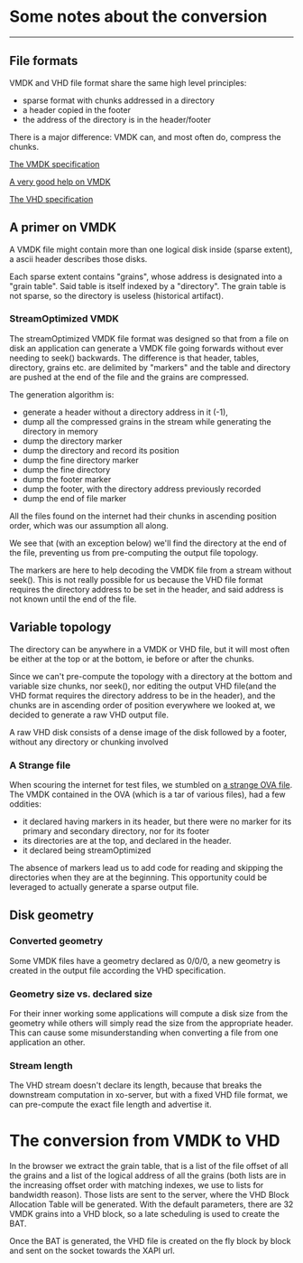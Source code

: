 # Some notes about the conversion
---
## File formats
VMDK and VHD file format share the same high level principles: 

 - sparse format with chunks addressed in a directory
 - a header copied in the footer
 - the address of the directory is in the header/footer
 
There is a major difference: VMDK can, and most often do, compress the 
chunks.

[The VMDK specification](https://www.vmware.com/support/developer/vddk/vmdk_50_technote.pdf)

[A very good help on VMDK](https://github.com/libyal/libvmdk/blob/master/documentation/VMWare%20Virtual%20Disk%20Format%20(VMDK).asciidoc)

[The VHD specification](http://download.microsoft.com/download/f/f/e/ffef50a5-07dd-4cf8-aaa3-442c0673a029/Virtual%20Hard%20Disk%20Format%20Spec_10_18_06.doc)

## A primer on VMDK
 A VMDK file might contain more than one logical disk inside (sparse extent), a ascii header describes those disks.

 Each sparse extent contains "grains", whose address is designated into a "grain table". Said table is itself indexed by a "directory". 
 The grain table is not sparse, so the directory is useless (historical artifact).

### StreamOptimized VMDK
The streamOptimized VMDK file format was designed so that from a file on
disk an application can generate a VMDK file going forwards without ever 
needing to seek() backwards. The difference is that header, tables, directory, grains etc. are delimited by "markers" 
and the table and directory are pushed at the end of the file and the grains are compressed.

The generation algorithm is:
 - generate a header without a
directory address in it (-1), 
 - dump all the compressed grains in the stream while generating the 
 directory in memory
 - dump the directory marker
 - dump the directory and record its position
 - dump the fine directory marker
 - dump the fine directory
 - dump the footer marker
 - dump the footer, with the directory address previously recorded
 - dump the end of file marker
 
All the files found on the internet had their chunks in ascending 
position order, which was our assumption all along.

We see that (with an exception below) we'll find the directory at the 
end of the file, preventing us from pre-computing the output file 
topology.

The markers are here to help decoding the VMDK file from a stream
without seek(). This is not really possible for us because the VHD file 
format requires the directory address to be set in the header, and said 
address is not known until the end of the file.

## Variable topology
The directory can be anywhere in a VMDK or VHD file, but it will most 
often be either at the top or at the bottom, ie before or after the 
chunks. 

Since we can't pre-compute the topology with a directory at the 
bottom and variable size chunks, nor seek(), nor editing the 
output VHD file(and the VHD format requires the directory address to be 
in the header), and the chunks are in ascending order of position 
everywhere we looked at, we decided to generate a raw VHD output file. 

A raw VHD disk consists of a dense image of the disk followed by a 
footer, without any directory or chunking involved

### A Strange file

When scouring the internet for test files, we stumbled on [a strange OVA file](http://blog.waldrondigital.com/2012/09/23/zoneminder-virtual-machine-appliance-for-vmware-esxi-workstation-fusion/). 
The VMDK contained in the OVA (which is a tar of various files), had a 
few oddities:

 - it declared having markers in its header, but there were no marker
 for its primary and secondary directory, nor for its footer
 - its directories are at the top, and declared in the header.
 - it declared being streamOptimized
 
The absence of markers lead us to add code for reading and 
skipping the directories when they are at the beginning. This 
opportunity could be leveraged to actually generate a sparse output 
file.
 
## Disk geometry
### Converted geometry
Some VMDK files have a geometry declared as 0/0/0, a new geometry is 
created in the output file according the VHD specification.
 
### Geometry size vs. declared size
For their inner working some applications will compute a disk size from 
the geometry while others will simply read the size from the appropriate 
header. This can cause some misunderstanding when converting a file from
one application an other.

### Stream length
The VHD stream doesn't declare its length, because that breaks the 
downstream computation in xo-server, but with a fixed VHD file format, 
we can pre-compute the exact file length and advertise it.


# The conversion from VMDK to VHD
In the browser we extract the grain table, that is a list of the file offset of all the grains and a list of the 
logical address of all the grains (both lists are in the increasing offset order with matching indexes, we use to lists 
for bandwidth reason). Those lists are sent to the server, where the VHD Block Allocation Table will be generated. 
With the default parameters, there are 32 VMDK grains into a VHD block, so a late scheduling is used to create the BAT.

Once the BAT is generated, the VHD file is created on the fly block by block and sent on the socket towards the XAPI url.
